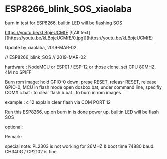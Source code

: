 # ESP8266_blink_SOS_xiaolaba
burn in test for ESP8266, builtin LED will be flashing SOS

https://youtu.be/kLBpjeUCMfE
[![Alt text][[https://youtu.be/kLBpjeUCMfE/0.jpg]](https://youtu.be/kLBpjeUCMfE)


Update by xiaolaba, 2019-MAR-02

// ESP8266_blink_SOS
// 2019-MAR-02

hardware : NodeMCU or ESP01 / ESP-12 or those clone.
           set CPU 80MHZ, 4M no SPIFF

Burn rom image:
  hold GPIO-0 down, prese RESET, releasr RESET, release GPIO-0, MCU in flash mode
  open dosbox.bat, under command line, specifiy COM#
  c.bat : to clear flash
  b.bat : to burn in rom images
  
  example : c 12
  explain clear flash via COM PORT 12

Run this ESP8266, up on burn in is done
  power up, builtin LED will be flash SOS

optional:

Remark:

special note:
  PL2303 is not working for 26MHZ & boot time 74880 baud.
  CH340G / CP2102 is fine.
